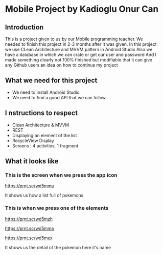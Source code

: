 # Mobile Project by Kadioglu Onur Can


## Introduction

This is a project given to us by our Mobile programming teacher.
We needed to finish this project in 2-3 months after it was given.
In this project we use CLean Architecture and MVVM pattern in Android Studio
Also we have a database in which we can crate or get our user and password 
And I made something clearly not 100% finished but modifiable that it can give any Github users an idea on how to continue my project

## What we need for this project

- We need to install Android Studio
- We need to find a good API that we can follow 


## I  nstructions to respect

- Clean Architecture & MVVM
- REST
- Displaying an element of the list
- RecycleView Display
- Screens : 4 activities, 1 fragment

## What it looks like

### This is the screen when we press the app icon

https://prnt.sc/wd5mma


It shows us how a list full of pokemons

### This is when we press one of the elements

https://prnt.sc/wd5mzh

https://prnt.sc/wd5mma

https://prnt.sc/wd5mex

It shows us the detail of the pokemon here it's name
